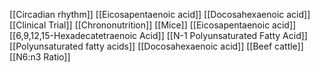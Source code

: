 [[Circadian rhythm]]
[[Eicosapentaenoic acid]]
[[Docosahexaenoic acid]]
[[Clinical Trial]]
[[Chrononutrition]]
[[Mice]]
[[Eicosapentaenoic acid]]
[[6,9,12,15-Hexadecatetraenoic Acid]]
[[N-1 Polyunsaturated Fatty Acid]]
[[Polyunsaturated fatty acids]]
[[Docosahexaenoic acid]]
[[Beef cattle]]
[[N6:n3 Ratio]]

